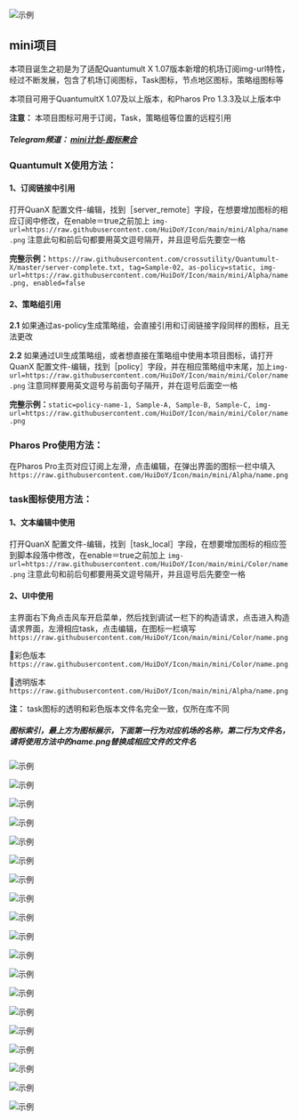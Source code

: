 
![示例](https://raw.githubusercontent.com/HuiDoY/Icon/main/mini/none/头部.png)

## mini项目

本项目诞生之初是为了适配Quantumult X 1.07版本新增的机场订阅img-url特性，经过不断发展，包含了机场订阅图标，Task图标，节点地区图标，策略组图标等

本项目可用于QuantumultX 1.07及以上版本，和Pharos Pro 1.3.3及以上版本中

**注意：** 本项目图标可用于订阅，Task，策略组等位置的远程引用

##### Telegram频道： [mini计划-图标聚合](https://t.me/Orzmini)

### Quantumult X使用方法：

####  1、订阅链接中引用
  
  打开QuanX 配置文件-编辑，找到［server_remote］字段，在想要增加图标的相应订阅中修改，在enable＝true之前加上
  `img-url=https://raw.githubusercontent.com/HuiDoY/Icon/main/mini/Alpha/name.png`
  注意此句和前后句都要用英文逗号隔开，并且逗号后先要空一格
  

  **完整示例：**`https://raw.githubusercontent.com/crossutility/Quantumult-X/master/server-complete.txt, tag=Sample-02, as-policy=static, img-url=https://raw.githubusercontent.com/HuiDoY/Icon/main/mini/Alpha/name.png, enabled=false`

####  2、策略组引用
  
  **2.1** 如果通过as-policy生成策略组，会直接引用和订阅链接字段同样的图标，且无法更改
  
  **2.2** 如果通过UI生成策略组，或者想直接在策略组中使用本项目图标，请打开QuanX 配置文件-编辑，找到［policy］字段，并在相应策略组中末尾，加上`img-url=https://raw.githubusercontent.com/HuiDoY/Icon/main/mini/Color/name.png`  注意同样要用英文逗号与前面句子隔开，并在逗号后面空一格

  **完整示例：**`static=policy-name-1, Sample-A, Sample-B, Sample-C, img-url=https://raw.githubusercontent.com/HuiDoY/Icon/main/mini/Color/name.png`
  
### Pharos Pro使用方法：

  在Pharos Pro主页对应订阅上左滑，点击编辑，在弹出界面的图标一栏中填入 `https://raw.githubusercontent.com/HuiDoY/Icon/main/mini/Alpha/name.png`
  
### task图标使用方法：

####  1、文本编辑中使用
打开QuanX 配置文件-编辑，找到［task_local］字段，在想要增加图标的相应签到脚本段落中修改，在enable＝true之前加上 `img-url=https://raw.githubusercontent.com/HuiDoY/Icon/main/mini/Color/name.png` 注意此句和前后句都要用英文逗号隔开，并且逗号后先要空一格

####  2、UI中使用
主界面右下角点击风车开启菜单，然后找到调试一栏下的构造请求，点击进入构造请求界面，左滑相应task，点击编辑，在图标一栏填写 `https://raw.githubusercontent.com/HuiDoY/Icon/main/mini/Color/name.png`

🔘彩色版本 `https://raw.githubusercontent.com/HuiDoY/Icon/main/mini/Color/name.png`

🔘透明版本 `https://raw.githubusercontent.com/HuiDoY/Icon/main/mini/Alpha/name.png`

  **注：** task图标的透明和彩色版本文件名完全一致，仅所在库不同

##### 图标索引，最上方为图标展示，下面第一行为对应机场的名称，第二行为文件名，请将使用方法中的name.png替换成相应文件的文件名

![示例](https://raw.githubusercontent.com/HuiDoY/Icon/main/mini/none/机场.png)

![示例](https://raw.githubusercontent.com/HuiDoY/Icon/main/mini/none/2.5-1.png)

![示例](https://raw.githubusercontent.com/HuiDoY/Icon/main/mini/none/2.5-2.png)

![示例](https://raw.githubusercontent.com/HuiDoY/Icon/main/mini/none/2.5-3.png)

![示例](https://raw.githubusercontent.com/HuiDoY/Icon/main/mini/none/2.5-4.png)

![示例](https://raw.githubusercontent.com/HuiDoY/Icon/main/mini/none/2.5-5.png)

![示例](https://raw.githubusercontent.com/HuiDoY/Icon/main/mini/none/彩蛋.png)

![示例](https://raw.githubusercontent.com/HuiDoY/Icon/main/mini/none/2.5-彩蛋.png)

![示例](https://raw.githubusercontent.com/HuiDoY/Icon/main/mini/none/策略.png)

![示例](https://raw.githubusercontent.com/HuiDoY/Icon/main/mini/none/彩色.png)

![示例](https://raw.githubusercontent.com/HuiDoY/Icon/main/mini/none/Task.png)

![示例](https://raw.githubusercontent.com/HuiDoY/Icon/main/mini/none/-1.png)

![示例](https://raw.githubusercontent.com/HuiDoY/Icon/main/mini/none/none/-2.png)

![示例](https://raw.githubusercontent.com/HuiDoY/Icon/main/mini/none/-3.png)

![示例](https://raw.githubusercontent.com/HuiDoY/Icon/main/mini/none/-4.png)

![示例](https://raw.githubusercontent.com/HuiDoY/Icon/main/mini/none/-5.png)

![示例](https://raw.githubusercontent.com/HuiDoY/Icon/main/mini/none/-6.png)

![示例](https://raw.githubusercontent.com/HuiDoY/Icon/main/mini/none/-7.png)

![示例](https://raw.githubusercontent.com/HuiDoY/Icon/main/mini/none/yaofan.png)
